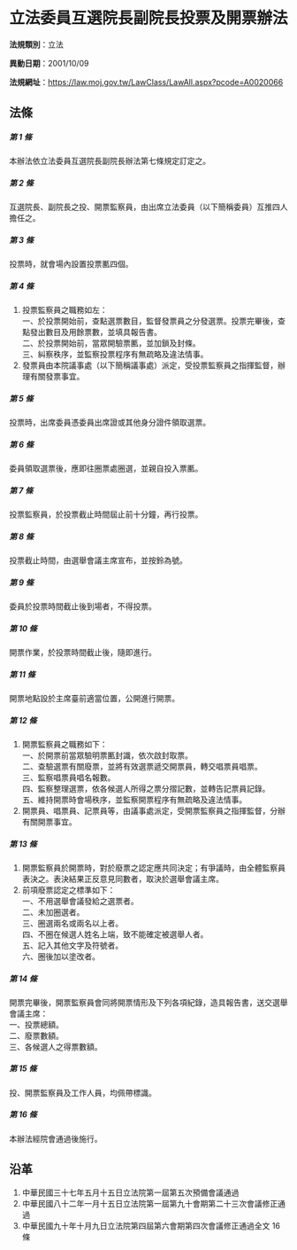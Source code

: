 # 立法委員互選院長副院長投票及開票辦法




**法規類別**：立法

**異動日期**：2001/10/09  

**法規網址**：https://law.moj.gov.tw/LawClass/LawAll.aspx?pcode=A0020066



## 法條
##### 第 1 條
本辦法依立法委員互選院長副院長辦法第七條規定訂定之。

##### 第 2 條
互選院長、副院長之投、開票監察員，由出席立法委員（以下簡稱委員）互推四人擔任之。

##### 第 3 條
投票時，就會場內設置投票匭四個。

##### 第 4 條
1. 投票監察員之職務如左：  
一、於投票開始前，查點選票數目，監督發票員之分發選票。投票完畢後，查點發出數目及用餘票數，並填具報告書。  
二、於投票開始前，當眾開驗票匭，並加鎖及封條。  
三、糾察秩序，並監察投票程序有無疏略及違法情事。
1. 發票員由本院議事處（以下簡稱議事處）派定，受投票監察員之指揮監督，辦理有關發票事宜。

##### 第 5 條
投票時，出席委員憑委員出席證或其他身分證件領取選票。

##### 第 6 條
委員領取選票後，應即往圈票處圈選，並親自投入票匭。

##### 第 7 條
投票監察員，於投票截止時間屆止前十分鐘，再行投票。

##### 第 8 條
投票截止時間，由選舉會議主席宣布，並按鈴為號。

##### 第 9 條
委員於投票時間截止後到場者，不得投票。

##### 第 10 條
開票作業，於投票時間截止後，隨即進行。

##### 第 11 條
開票地點設於主席臺前適當位置，公開進行開票。

##### 第 12 條
1. 開票監察員之職務如下：  
一、於開票前當眾驗明票匭封識，依次啟封取票。  
二、查驗選票有關廢票，並將有效選票遞交開票員，轉交唱票員唱票。  
三、監察唱票員唱名報數。  
四、監察整理選票，依各候選人所得之票分摺記數，並轉告記票員記錄。  
五、維持開票時會場秩序，並監察開票程序有無疏略及違法情事。
1. 開票員、唱票員、記票員等，由議事處派定，受開票監察員之指揮監督，分辦有關開票事宜。

##### 第 13 條
1. 開票監察員於開票時，對於廢票之認定應共同決定；有爭議時，由全體監察員表決之。表決結果正反意見同數者，取決於選舉會議主席。
1. 前項廢票認定之標準如下：  
一、不用選舉會議發給之選票者。  
二、未加圈選者。  
三、圈選兩名或兩名以上者。  
四、不圈在候選人姓名上端，致不能確定被選舉人者。  
五、記入其他文字及符號者。  
六、圈後加以塗改者。

##### 第 14 條
開票完畢後，開票監察員會同將開票情形及下列各項紀錄，造具報告書，送交選舉會議主席：  
一、投票總額。  
二、廢票數額。  
三、各候選人之得票數額。

##### 第 15 條
投、開票監察員及工作人員，均佩帶標識。

##### 第 16 條
本辦法經院會通過後施行。

## 沿革
1. 中華民國三十七年五月十五日立法院第一屆第五次預備會議通過
1. 中華民國八十二年一月十五日立法院第一屆第九十會期第二十三次會議修正通過
1. 中華民國九十年十月九日立法院第四屆第六會期第四次會議修正通過全文 16 條
